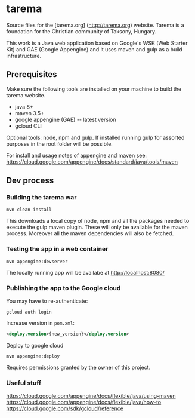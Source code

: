 # tarema

Source files for the [tarema.org] (http://tarema.org) website. Tarema is a foundation for the Christian community of Taksony, Hungary.

This work is a Java web application based on Google's WSK (Web Starter Kit) and GAE (Google Appengine) and it uses maven and gulp as a build infrastructure.  

## Prerequisites
Make sure the following tools are installed on your machine to build the tarema website.
 
* java 8+
* maven 3.5+
* google appengine (GAE) -- latest version
* gcloud CLI
  
Optional tools: node, npm and gulp. If installed running gulp for assorted purposes in the root folder will be possible.   

For install and usage notes of appengine and maven see: https://cloud.google.com/appengine/docs/standard/java/tools/maven
 
## Dev process
### Building the tarema war  
`mvn clean install`
 
This downloads a local copy of node, npm and all the packages needed to execute the gulp maven plugin. These will only be available for the maven process. Moreover all the maven dependencies will also be fetched. 

### Testing the app in a web container
`mvn appengine:devserver`

The locally running app will be availabe at [http://localhost:8080/](http://localhost:8080/)

### Publishing the app to the Google cloud
You may have to re-authenticate:
```shell script
gcloud auth login
``` 
Increase version in `pom.xml`:
```xml
<deploy.version>{new_version}</deploy.version>
```

Deploy to google cloud
```shell script
mvn appengine:deploy
```
                                                                         
Requires permissions granted by the owner of this project.

### Useful stuff
https://cloud.google.com/appengine/docs/flexible/java/using-maven
https://cloud.google.com/appengine/docs/flexible/java/how-to
https://cloud.google.com/sdk/gcloud/reference
